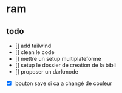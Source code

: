 # ram

## todo

- [] add tailwind
- [] clean le code
- [] mettre un setup multiplateforme
- [] setup le dossier de creation de la bibli
- [] proposer un darkmode
- [x] bouton save si ca a changé de couleur